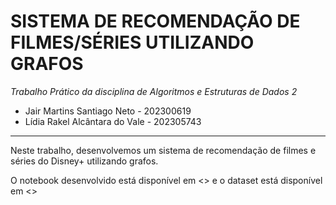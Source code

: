 # **SISTEMA DE RECOMENDAÇÃO DE FILMES/SÉRIES UTILIZANDO GRAFOS**

*Trabalho Prático da disciplina de Algoritmos e Estruturas de Dados 2*

- Jair Martins Santiago Neto - 202300619
- Lídia Rakel Alcântara do Vale - 202305743

---

Neste trabalho, desenvolvemos um sistema de recomendação de filmes e séries do Disney+ utilizando grafos.

O notebook desenvolvido está disponível em <> e o dataset está disponível em <>
